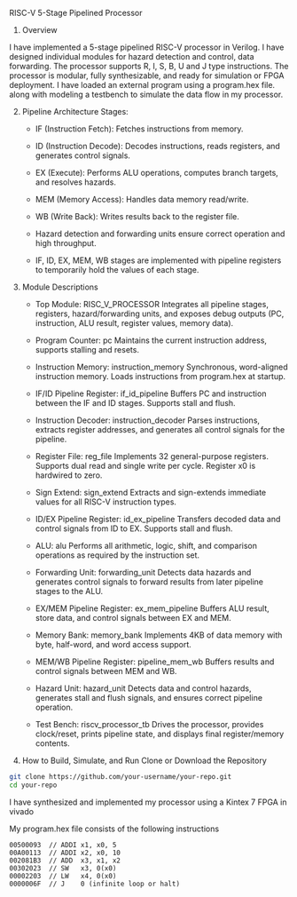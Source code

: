 RISC-V 5-Stage Pipelined Processor

1. Overview

I have implemented a 5-stage pipelined RISC-V processor in Verilog. I have designed individual modules for hazard detection and control, data forwarding. The processor supports R, I, S, B, U and J type instructions. The processor is modular, fully synthesizable, and ready for simulation or FPGA deployment. I have loaded an external program using a program.hex file.
along with modeling a testbench to simulate the data flow in my processor.

2. Pipeline Architecture Stages:

    - IF (Instruction Fetch): Fetches instructions from memory.

    - ID (Instruction Decode): Decodes instructions, reads registers, and generates control signals.

    - EX (Execute): Performs ALU operations, computes branch targets, and resolves hazards.

    - MEM (Memory Access): Handles data memory read/write.

    - WB (Write Back): Writes results back to the register file.

    - Hazard detection and forwarding units ensure correct operation and high throughput.

    - IF, ID, EX, MEM, WB stages are implemented with pipeline registers to temporarily hold the values of each stage.


3. Module Descriptions
   - Top Module: RISC_V_PROCESSOR
     Integrates all pipeline stages, registers, hazard/forwarding units, and exposes debug outputs (PC, instruction, ALU result, register values, memory data).

    - Program Counter: pc
      Maintains the current instruction address, supports stalling and resets.

    - Instruction Memory: instruction_memory
      Synchronous, word-aligned instruction memory. Loads instructions from program.hex at startup.

    - IF/ID Pipeline Register: if_id_pipeline
      Buffers PC and instruction between the IF and ID stages. Supports stall and flush.

    - Instruction Decoder: instruction_decoder
      Parses instructions, extracts register addresses, and generates all control signals for the pipeline.

    - Register File: reg_file
      Implements 32 general-purpose registers. Supports dual read and single write per cycle. Register x0 is hardwired to zero.

    - Sign Extend: sign_extend
      Extracts and sign-extends immediate values for all RISC-V instruction types.

    - ID/EX Pipeline Register: id_ex_pipeline
      Transfers decoded data and control signals from ID to EX. Supports stall and flush.

    - ALU: alu
      Performs all arithmetic, logic, shift, and comparison operations as required by the instruction set.

    - Forwarding Unit: forwarding_unit
      Detects data hazards and generates control signals to forward results from later pipeline stages to the ALU.

    - EX/MEM Pipeline Register: ex_mem_pipeline
      Buffers ALU result, store data, and control signals between EX and MEM.

    - Memory Bank: memory_bank
      Implements 4KB of data memory with byte, half-word, and word access support.

    - MEM/WB Pipeline Register: pipeline_mem_wb
      Buffers results and control signals between MEM and WB.

    - Hazard Unit: hazard_unit
      Detects data and control hazards, generates stall and flush signals, and ensures correct pipeline operation.

    - Test Bench: riscv_processor_tb
      Drives the processor, provides clock/reset, prints pipeline state, and displays final register/memory contents.

4. How to Build, Simulate, and Run
Clone or Download the Repository

```bash
git clone https://github.com/your-username/your-repo.git
cd your-repo
```

I have synthesized and implemented my processor using a Kintex 7 FPGA in vivado

My program.hex file consists of the following instructions
```text
00500093  // ADDI x1, x0, 5
00A00113  // ADDI x2, x0, 10
002081B3  // ADD  x3, x1, x2
00302023  // SW   x3, 0(x0)
00002203  // LW   x4, 0(x0)
0000006F  // J    0 (infinite loop or halt)
